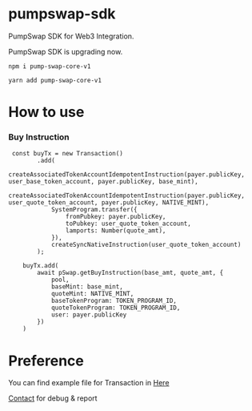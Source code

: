 # pumpswap-sdk

PumpSwap SDK for Web3 Integration.

PumpSwap SDK is upgrading now.

`npm i pump-swap-core-v1`

`yarn add pump-swap-core-v1`

# How to use

### Buy Instruction

```
 const buyTx = new Transaction()
        .add(
            createAssociatedTokenAccountIdempotentInstruction(payer.publicKey, user_base_token_account, payer.publicKey, base_mint),
            createAssociatedTokenAccountIdempotentInstruction(payer.publicKey, user_quote_token_account, payer.publicKey, NATIVE_MINT),
            SystemProgram.transfer({
                fromPubkey: payer.publicKey,
                toPubkey: user_quote_token_account,
                lamports: Number(quote_amt),
            }),
            createSyncNativeInstruction(user_quote_token_account)
        );
        
    buyTx.add(
        await pSwap.getBuyInstruction(base_amt, quote_amt, {
            pool,
            baseMint: base_mint,
            quoteMint: NATIVE_MINT,
            baseTokenProgram: TOKEN_PROGRAM_ID,
            quoteTokenProgram: TOKEN_PROGRAM_ID,
            user: payer.publicKey
        })
    )
```

# Preference

You can find example file for Transaction in [Here](https://github.com/vvizardev/pumpswap-sdk/tree/main/src/example)

[Contact](https://github.com/vvizardev) for debug & report
